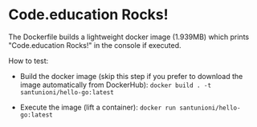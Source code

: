 # Code.education Rocks!

The Dockerfile builds a lightweight docker image (1.939MB) which prints "Code.education Rocks!" in the console if executed.

How to test:

- Build the docker image (skip this step if you prefer to download the image automatically from DockerHub): `docker build . -t santunioni/hello-go:latest`

- Execute the image (lift a container): `docker run santunioni/hello-go:latest`
